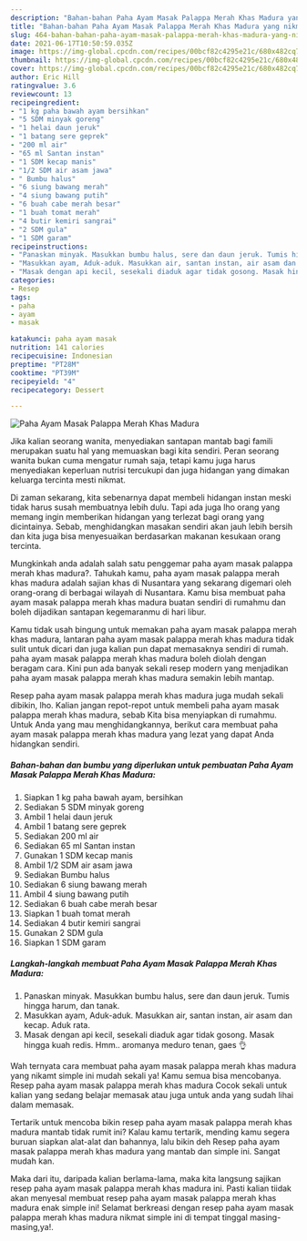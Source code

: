```yaml
---
description: "Bahan-bahan Paha Ayam Masak Palappa Merah Khas Madura yang nikmat dan Mudah Dibuat"
title: "Bahan-bahan Paha Ayam Masak Palappa Merah Khas Madura yang nikmat dan Mudah Dibuat"
slug: 464-bahan-bahan-paha-ayam-masak-palappa-merah-khas-madura-yang-nikmat-dan-mudah-dibuat
date: 2021-06-17T10:50:59.035Z
image: https://img-global.cpcdn.com/recipes/00bcf82c4295e21c/680x482cq70/paha-ayam-masak-palappa-merah-khas-madura-foto-resep-utama.jpg
thumbnail: https://img-global.cpcdn.com/recipes/00bcf82c4295e21c/680x482cq70/paha-ayam-masak-palappa-merah-khas-madura-foto-resep-utama.jpg
cover: https://img-global.cpcdn.com/recipes/00bcf82c4295e21c/680x482cq70/paha-ayam-masak-palappa-merah-khas-madura-foto-resep-utama.jpg
author: Eric Hill
ratingvalue: 3.6
reviewcount: 13
recipeingredient:
- "1 kg paha bawah ayam bersihkan"
- "5 SDM minyak goreng"
- "1 helai daun jeruk"
- "1 batang sere geprek"
- "200 ml air"
- "65 ml Santan instan"
- "1 SDM kecap manis"
- "1/2 SDM air asam jawa"
- " Bumbu halus"
- "6 siung bawang merah"
- "4 siung bawang putih"
- "6 buah cabe merah besar"
- "1 buah tomat merah"
- "4 butir kemiri sangrai"
- "2 SDM gula"
- "1 SDM garam"
recipeinstructions:
- "Panaskan minyak. Masukkan bumbu halus, sere dan daun jeruk. Tumis hingga harum, dan tanak."
- "Masukkan ayam, Aduk-aduk. Masukkan air, santan instan, air asam dan kecap. Aduk rata."
- "Masak dengan api kecil, sesekali diaduk agar tidak gosong. Masak hingga kuah redis. Hmm.. aromanya meduro tenan, gaes 👌"
categories:
- Resep
tags:
- paha
- ayam
- masak

katakunci: paha ayam masak 
nutrition: 141 calories
recipecuisine: Indonesian
preptime: "PT28M"
cooktime: "PT39M"
recipeyield: "4"
recipecategory: Dessert

---
```



![Paha Ayam Masak Palappa Merah Khas Madura](https://img-global.cpcdn.com/recipes/00bcf82c4295e21c/680x482cq70/paha-ayam-masak-palappa-merah-khas-madura-foto-resep-utama.jpg)

Jika kalian seorang wanita, menyediakan santapan mantab bagi famili merupakan suatu hal yang memuaskan bagi kita sendiri. Peran seorang  wanita bukan cuma mengatur rumah saja, tetapi kamu juga harus menyediakan keperluan nutrisi tercukupi dan juga hidangan yang dimakan keluarga tercinta mesti nikmat.

Di zaman  sekarang, kita sebenarnya dapat membeli hidangan instan meski tidak harus susah membuatnya lebih dulu. Tapi ada juga lho orang yang memang ingin memberikan hidangan yang terlezat bagi orang yang dicintainya. Sebab, menghidangkan masakan sendiri akan jauh lebih bersih dan kita juga bisa menyesuaikan berdasarkan makanan kesukaan orang tercinta. 



Mungkinkah anda adalah salah satu penggemar paha ayam masak palappa merah khas madura?. Tahukah kamu, paha ayam masak palappa merah khas madura adalah sajian khas di Nusantara yang sekarang digemari oleh orang-orang di berbagai wilayah di Nusantara. Kamu bisa membuat paha ayam masak palappa merah khas madura buatan sendiri di rumahmu dan boleh dijadikan santapan kegemaranmu di hari libur.

Kamu tidak usah bingung untuk memakan paha ayam masak palappa merah khas madura, lantaran paha ayam masak palappa merah khas madura tidak sulit untuk dicari dan juga kalian pun dapat memasaknya sendiri di rumah. paha ayam masak palappa merah khas madura boleh diolah dengan beragam cara. Kini pun ada banyak sekali resep modern yang menjadikan paha ayam masak palappa merah khas madura semakin lebih mantap.

Resep paha ayam masak palappa merah khas madura juga mudah sekali dibikin, lho. Kalian jangan repot-repot untuk membeli paha ayam masak palappa merah khas madura, sebab Kita bisa menyiapkan di rumahmu. Untuk Anda yang mau menghidangkannya, berikut cara membuat paha ayam masak palappa merah khas madura yang lezat yang dapat Anda hidangkan sendiri.

<!--inarticleads1-->

##### Bahan-bahan dan bumbu yang diperlukan untuk pembuatan Paha Ayam Masak Palappa Merah Khas Madura:

1. Siapkan 1 kg paha bawah ayam, bersihkan
1. Sediakan 5 SDM minyak goreng
1. Ambil 1 helai daun jeruk
1. Ambil 1 batang sere geprek
1. Sediakan 200 ml air
1. Sediakan 65 ml Santan instan
1. Gunakan 1 SDM kecap manis
1. Ambil 1/2 SDM air asam jawa
1. Sediakan  Bumbu halus
1. Sediakan 6 siung bawang merah
1. Ambil 4 siung bawang putih
1. Sediakan 6 buah cabe merah besar
1. Siapkan 1 buah tomat merah
1. Sediakan 4 butir kemiri sangrai
1. Gunakan 2 SDM gula
1. Siapkan 1 SDM garam




<!--inarticleads2-->

##### Langkah-langkah membuat Paha Ayam Masak Palappa Merah Khas Madura:

1. Panaskan minyak. Masukkan bumbu halus, sere dan daun jeruk. Tumis hingga harum, dan tanak.
1. Masukkan ayam, Aduk-aduk. Masukkan air, santan instan, air asam dan kecap. Aduk rata.
1. Masak dengan api kecil, sesekali diaduk agar tidak gosong. Masak hingga kuah redis. Hmm.. aromanya meduro tenan, gaes 👌




Wah ternyata cara membuat paha ayam masak palappa merah khas madura yang nikamt simple ini mudah sekali ya! Kamu semua bisa mencobanya. Resep paha ayam masak palappa merah khas madura Cocok sekali untuk kalian yang sedang belajar memasak atau juga untuk anda yang sudah lihai dalam memasak.

Tertarik untuk mencoba bikin resep paha ayam masak palappa merah khas madura mantab tidak rumit ini? Kalau kamu tertarik, mending kamu segera buruan siapkan alat-alat dan bahannya, lalu bikin deh Resep paha ayam masak palappa merah khas madura yang mantab dan simple ini. Sangat mudah kan. 

Maka dari itu, daripada kalian berlama-lama, maka kita langsung sajikan resep paha ayam masak palappa merah khas madura ini. Pasti kalian tiidak akan menyesal membuat resep paha ayam masak palappa merah khas madura enak simple ini! Selamat berkreasi dengan resep paha ayam masak palappa merah khas madura nikmat simple ini di tempat tinggal masing-masing,ya!.

